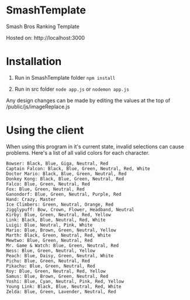 # SmashTemplate
Smash Bros Ranking Template

Hosted on: http://localhost:3000
# Installation
1. Run in SmashTemplate folder
`npm install`

2. Run in src folder
`node app.js`
or
`nodemon app.js`

Any design changes can be made by editing the values at the top of /public/js/imageReplace.js

# Using the client
When using this program in it's current state, invalid selections can cause problems. Here's a list of all valid colors for each character.

`Bowser: Black, Blue, Giga, Neutral, Red`<br>
`Captain Falcon: Black, Blue, Green, Neutral, Red, White`<br>
`Doctor Mario: Black, Blue, Green, Neutral, Red `<br>
`Donkey Kong: Black, Blue, Green, Neutral, Red `<br>
`Falco: Blue, Green, Neutral, Red`<br>
`Fox: Blue, Green, Neutral, Red`<br>
`Ganondorf: Blue, Green, Neutral, Purple, Red`<br>
`Hand: Crazy, Master`<br>
`Ice Climbers: Green, Neutral, Orange, Red`<br>
`Jigglypuff: Bow, Crown, Flower, Headband, Neutral`<br>
`Kirby: Blue, Green, Neutral, Red, Yellow`<br>
`Link: Black, Blue, Neutral, Red, White`<br>
`Luigi: Blue, Neutral, Pink, White`<br>
`Mario: Blue, Brown, Green, Neutral, Yellow`<br>
`Marth: Black, Green, Neutral, Red, White`<br>
`Mewtwo: Blue, Green, Neutral, Red`<br>
`Mr. Game & Watch: Blue, Green, Neutral, Red`<br>
`Ness: Blue, Green, Neutral, Yellow`<br>
`Peach: Blue, Daisy, Green, Neutral, White`<br>
`Pichu: Blue, Green, Neutral, Red`<br>
`Pikachu: Blue, Green, Neutral, Red`<br>
`Roy: Blue, Green, Neutral, Red, Yellow`<br>
`Samus: Blue, Brown, Green, Neutral, Red`<br>
`Yoshi: Blue, Cyan, Neutral, Pink, Red, Yellow`<br>
`Young Link: Black, Blue, Neutral, Red, White`<br>
`Zelda: Blue, Green, Lavender, Neutral, Red`<br>
